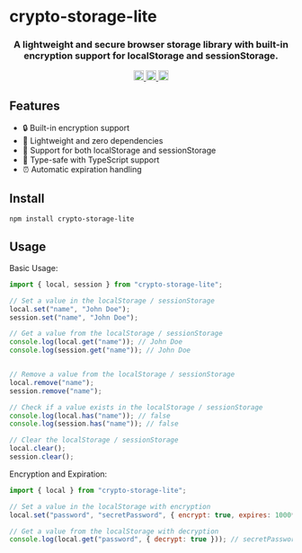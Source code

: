 <!--
 * @Author: OneWafer
 * @Date: 2025-01-09 10:53:45
 * @LastEditors: OneWafer
 * @LastEditTime: 2025-01-09 11:06:49
 * @Description: Do not edit
-->
# crypto-storage-lite

<div>
  <h3 align="center">
    A lightweight and secure browser storage library with built-in encryption support for localStorage and sessionStorage.
  </h3>
</div>

<p align="center">
  <a href="https://www.npmjs.com/package/crypto-storage-lite">
    <img src="https://img.shields.io/npm/dm/crypto-storage-lite.svg" alt="npm downloads" height="18">
  </a>
  <a href="https://www.npmjs.com/package/crypto-storage-lite">
    <img src="https://img.shields.io/npm/v/crypto-storage-lite.svg" alt="npm version" height="18">
  </a>
  <a href="https://github.com/OneWafer/crypto-storage-lite">
    <img src="https://img.shields.io/npm/l/crypto-storage-lite.svg" alt="MIT license" height="18">
  </a>
</p>

## Features

- 🔒 Built-in encryption support
- 🚀 Lightweight and zero dependencies
- 💾 Support for both localStorage and sessionStorage
- 🔄 Type-safe with TypeScript support
- ⏰ Automatic expiration handling

## Install

```
npm install crypto-storage-lite
```

## Usage

Basic Usage:

```js
import { local, session } from "crypto-storage-lite";

// Set a value in the localStorage / sessionStorage
local.set("name", "John Doe");
session.set("name", "John Doe");

// Get a value from the localStorage / sessionStorage
console.log(local.get("name")); // John Doe
console.log(session.get("name")); // John Doe


// Remove a value from the localStorage / sessionStorage
local.remove("name");
session.remove("name");

// Check if a value exists in the localStorage / sessionStorage
console.log(local.has("name")); // false
console.log(session.has("name")); // false

// Clear the localStorage / sessionStorage
local.clear();
session.clear();
```

Encryption and Expiration:
```js
import { local } from "crypto-storage-lite";

// Set a value in the localStorage with encryption
local.set("password", "secretPassword", { encrypt: true, expires: 1000*60*60*24 });

// Get a value from the localStorage with decryption
console.log(local.get("password", { decrypt: true })); // secretPassword
```